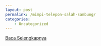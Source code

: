 ```yaml
---
layout: post
permalink: /mimpi-telepon-salah-sambung/
categories:
    - Uncategorized
---
```


[Baca Selengkapnya](/06)